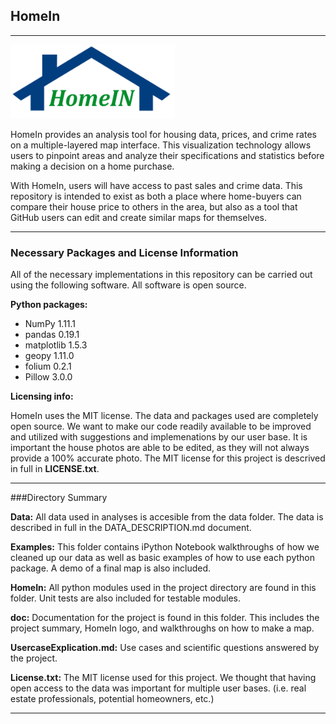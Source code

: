 ## HomeIn

----
  
<img src="doc/HomeIn.png">
  
HomeIn provides an analysis tool for  housing data, prices, and crime rates on a multiple-layered map interface.  This visualization technology allows users to pinpoint areas and analyze their specifications and statistics before making a decision on a home purchase.
     
With HomeIn, users will have  access to past sales and crime data.  This repository is intended to exist as both a place where home-buyers can compare their house price to others in the area, but also as a tool that GitHub users can edit and create similar maps for themselves.

----

### Necessary Packages and License Information
  
All of the necessary implementations in this repository can be carried out using the following software.  All software is open source.
  
**Python packages:**
  
- NumPy 1.11.1  
- pandas 0.19.1  
- matplotlib 1.5.3  
- geopy 1.11.0  
- folium 0.2.1  
- Pillow 3.0.0  

**Licensing info:**
  
HomeIn uses the MIT license.  The data and packages used are completely open source.  We want to make  our code readily available  to be improved and utilized with suggestions and implemenations by our user base.  It is important the house photos are able to be edited, as they will not always provide a 100% accurate photo.  The MIT license for this project is descrived in full in **LICENSE.txt**.

----

###Directory Summary

**Data:** All data used in analyses is accesible from the data folder.  The data is described in full in the DATA_DESCRIPTION.md document.
  
**Examples:** This folder contains iPython Notebook walkthroughs of how we cleaned up our data as well as basic examples of how to use each python package.  A demo of a final map is also included.
  
**HomeIn:** All python modules used in the project directory are found in this folder.  Unit tests are also included for testable modules.
  
**doc:** Documentation for the project is found in this folder.  This includes the project summary, HomeIn logo, and walkthroughs on how to make a map.
  
**UsercaseExplication.md:** Use cases and scientific questions answered by the project.
  
**License.txt:** The  MIT license used for this project.  We thought that having open access to the data was important for multiple user bases. (i.e. real estate professionals, potential homeowners, etc.)
  
----
